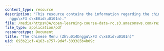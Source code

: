 ```yaml
---
content_type: resource
description: "This resource contains the information regarding the chinese menu (Zh\u014D\
  nggu\xF3 c\xE0id\u0101n)."
file: /media/https%3A/open-learning-course-data-rc.s3.amazonaws.com/res-21g-003-learning-chinese-a-foundation-course-in-mandarin-spring-2011/693b21cf4163e7579d4f303385b4b09c_MITRES_21G_003S11_menu.pdf
file_type: application/pdf
resourcetype: Document
title: "The Chinese Menu (Zh\u014Dnggu\xF3 c\xE0id\u0101n)"
uid: 693b21cf-4163-e757-9d4f-303385b4b09c
---
```

